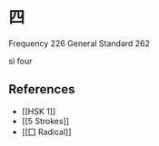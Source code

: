 # 四
Frequency 226
General Standard 262

sì
four

## References
- [[HSK 1]]
- [[5 Strokes]]
- [[囗 Radical]]